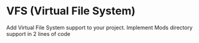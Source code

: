 # VFS (Virtual File System)
Add Virtual File System support to your project. Implement Mods directory support in 2 lines of code
